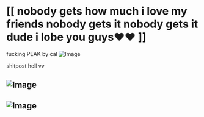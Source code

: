 # [[ nobody gets how much i love my friends nobody gets it nobody gets it dude i lobe you guys♥♥ ]]
fucking PEAK by cal ![Image](https://github.com/user-attachments/assets/81754fab-2108-4793-84bc-e2c7d1effaf6)

shitpost hell vv
## ![Image](https://github.com/user-attachments/assets/6f14c82e-7c7e-4456-b5f9-dbea5540ae4d)
## ![Image](https://github.com/user-attachments/assets/aa29759f-83fe-493b-a312-9ce23d1da0ba)

<!--
**27-jjay/27-jjay** is a ✨ _special_ ✨ repository because its `README.md` (this file) appears on your GitHub profile.

Here are some ideas to get you started:

- 🔭 I’m currently working on ...
- 🌱 I’m currently learning ...
- 👯 I’m looking to collaborate on ...
- 🤔 I’m looking for help with ...
- 💬 Ask me about ...
- 📫 How to reach me: ...
- 😄 Pronouns: ...
- ⚡ Fun fact: ...
-->
